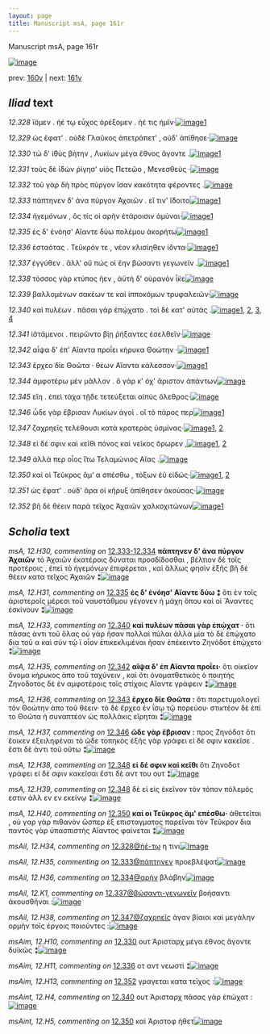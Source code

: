 ```yaml
---
layout: page
title: Manuscript msA, page 161r
---
```


Manuscript msA, page 161r

[![image](http://www.homermultitext.org/iipsrv?OBJ=IIP,1.0&FIF=/project/homer/pyramidal/deepzoom/hmt/vaimg/2017a/VA161RN_0332.tif&WID=100&CVT=JPEG)](http://www.homermultitext.org/ict2/?urn=urn:cite2:hmt:vaimg.2017a:VA161RN_0332)

prev:  [160v](../160v/) | next:  [161v](../161v/)

## *Iliad* text

*12.328* <a id="12.328"/> ἴ̈ομεν . ἠέ τῳ εὖχος ὀρέξομεν . ἠέ τις ἡμῖν·[![image](http://www.homermultitext.org/iipsrv?OBJ=IIP,1.0&FIF=/project/homer/pyramidal/deepzoom/hmt/vaimg/2017a/VA161RN_0332.tif&RGN=0.1707,0.1987,0.3834,0.0304&WID=1000&CVT=JPEG)](http://www.homermultitext.org/ict2/?urn=urn:cite2:hmt:vaimg.2017a:VA161RN_0332@0.1707,0.1987,0.3834,0.0304)[1](#msA_12.H29)

*12.329* <a id="12.329"/> ὡς ἔφατ' . οὐδὲ Γλαῦκος ἀπετράπετ' , οὐδ' ἀπίθησε·[![image](http://www.homermultitext.org/iipsrv?OBJ=IIP,1.0&FIF=/project/homer/pyramidal/deepzoom/hmt/vaimg/2017a/VA161RN_0332.tif&RGN=0.1692,0.2201,0.446,0.0263&WID=1000&CVT=JPEG)](http://www.homermultitext.org/ict2/?urn=urn:cite2:hmt:vaimg.2017a:VA161RN_0332@0.1692,0.2201,0.446,0.0263)

*12.330* <a id="12.330"/> τὼ δ' ἰ̈θὺς βήτην , Λυκίων μέγα ἔθνος ἄγοντε .[![image](http://www.homermultitext.org/iipsrv?OBJ=IIP,1.0&FIF=/project/homer/pyramidal/deepzoom/hmt/vaimg/2017a/VA161RN_0332.tif&RGN=0.1762,0.2419,0.3989,0.0218&WID=1000&CVT=JPEG)](http://www.homermultitext.org/ict2/?urn=urn:cite2:hmt:vaimg.2017a:VA161RN_0332@0.1762,0.2419,0.3989,0.0218)[1](#msAim_12.H10)

*12.331* <a id="12.331"/> τοὺς δὲ ἰ̈δὼν ῥίγησ' υἱὸς Πετεῶο , Μενεσθεύς ·[![image](http://www.homermultitext.org/iipsrv?OBJ=IIP,1.0&FIF=/project/homer/pyramidal/deepzoom/hmt/vaimg/2017a/VA161RN_0332.tif&RGN=0.1827,0.2592,0.3934,0.0218&WID=1000&CVT=JPEG)](http://www.homermultitext.org/ict2/?urn=urn:cite2:hmt:vaimg.2017a:VA161RN_0332@0.1827,0.2592,0.3934,0.0218)

*12.332* <a id="12.332"/> τοῦ γὰρ δὴ πρὸς πύργον ἴσαν κακότητα φέροντες .[![image](http://www.homermultitext.org/iipsrv?OBJ=IIP,1.0&FIF=/project/homer/pyramidal/deepzoom/hmt/vaimg/2017a/VA161RN_0332.tif&RGN=0.1807,0.2787,0.422,0.0233&WID=1000&CVT=JPEG)](http://www.homermultitext.org/ict2/?urn=urn:cite2:hmt:vaimg.2017a:VA161RN_0332@0.1807,0.2787,0.422,0.0233)

*12.333* <a id="12.333"/> πάπτηνεν δ' ἀνα πύργον Ἀχαιῶν . εἴ τιν' ἴ̈δοιτο[![image](http://www.homermultitext.org/iipsrv?OBJ=IIP,1.0&FIF=/project/homer/pyramidal/deepzoom/hmt/vaimg/2017a/VA161RN_0332.tif&RGN=0.1772,0.2986,0.4049,0.0234&WID=1000&CVT=JPEG)](http://www.homermultitext.org/ict2/?urn=urn:cite2:hmt:vaimg.2017a:VA161RN_0332@0.1772,0.2986,0.4049,0.0234)[1](#msAil_12.H35)

*12.334* <a id="12.334"/> ἡγεμόνων , ὅς τίς οἱ αρὴν ἑτάροισιν ἀμύναι·[![image](http://www.homermultitext.org/iipsrv?OBJ=IIP,1.0&FIF=/project/homer/pyramidal/deepzoom/hmt/vaimg/2017a/VA161RN_0332.tif&RGN=0.1812,0.3164,0.3794,0.0234&WID=1000&CVT=JPEG)](http://www.homermultitext.org/ict2/?urn=urn:cite2:hmt:vaimg.2017a:VA161RN_0332@0.1812,0.3164,0.3794,0.0234)[1](#msAil_12.H36)

*12.335* <a id="12.335"/> ἐς δ' ἐνόησ' Αἴαντε δύω πολέμου ἀκορήτω[![image](http://www.homermultitext.org/iipsrv?OBJ=IIP,1.0&FIF=/project/homer/pyramidal/deepzoom/hmt/vaimg/2017a/VA161RN_0332.tif&RGN=0.1662,0.3356,0.3969,0.0219&WID=1000&CVT=JPEG)](http://www.homermultitext.org/ict2/?urn=urn:cite2:hmt:vaimg.2017a:VA161RN_0332@0.1662,0.3356,0.3969,0.0219)[1](#msA_12.H31)

*12.336* <a id="12.336"/> ἑσταότας . Τεῦκρόν τε , νέον κλισίηθεν ἰ̈όντα·[![image](http://www.homermultitext.org/iipsrv?OBJ=IIP,1.0&FIF=/project/homer/pyramidal/deepzoom/hmt/vaimg/2017a/VA161RN_0332.tif&RGN=0.1672,0.3544,0.4155,0.0234&WID=1000&CVT=JPEG)](http://www.homermultitext.org/ict2/?urn=urn:cite2:hmt:vaimg.2017a:VA161RN_0332@0.1672,0.3544,0.4155,0.0234)[1](#msAim_12.H11)

*12.337* <a id="12.337"/> ἐγγύθεν . ἂλλ' οὔ πώς οἱ ἔην βώσαντι γεγωνεῖν .[![image](http://www.homermultitext.org/iipsrv?OBJ=IIP,1.0&FIF=/project/homer/pyramidal/deepzoom/hmt/vaimg/2017a/VA161RN_0332.tif&RGN=0.1757,0.3725,0.3929,0.0234&WID=1000&CVT=JPEG)](http://www.homermultitext.org/ict2/?urn=urn:cite2:hmt:vaimg.2017a:VA161RN_0332@0.1757,0.3725,0.3929,0.0234)[1](#msA_12.H32)

*12.338* <a id="12.338"/> τόσσος γὰρ κτύπος ῆεν , ἀϋτὴ δ' οὐρανὸν ἷ̈κε[![image](http://www.homermultitext.org/iipsrv?OBJ=IIP,1.0&FIF=/project/homer/pyramidal/deepzoom/hmt/vaimg/2017a/VA161RN_0332.tif&RGN=0.1738,0.3933,0.3893,0.0247&WID=1000&CVT=JPEG)](http://www.homermultitext.org/ict2/?urn=urn:cite2:hmt:vaimg.2017a:VA161RN_0332@0.1738,0.3933,0.3893,0.0247)

*12.339* <a id="12.339"/> βαλλομένων σακέων τε καὶ ἱπποκόμων τρυφαλειῶν·[![image](http://www.homermultitext.org/iipsrv?OBJ=IIP,1.0&FIF=/project/homer/pyramidal/deepzoom/hmt/vaimg/2017a/VA161RN_0332.tif&RGN=0.1773,0.4116,0.4454,0.0247&WID=1000&CVT=JPEG)](http://www.homermultitext.org/ict2/?urn=urn:cite2:hmt:vaimg.2017a:VA161RN_0332@0.1773,0.4116,0.4454,0.0247)

*12.340* <a id="12.340"/> καὶ πυλέων . πᾶσαι γὰρ ἐπῴχατο . τοὶ δὲ κατ' αὐτὰς .[![image](http://www.homermultitext.org/iipsrv?OBJ=IIP,1.0&FIF=/project/homer/pyramidal/deepzoom/hmt/vaimg/2017a/VA161RN_0332.tif&RGN=0.1768,0.4302,0.4312,0.0232&WID=1000&CVT=JPEG)](http://www.homermultitext.org/ict2/?urn=urn:cite2:hmt:vaimg.2017a:VA161RN_0332@0.1768,0.4302,0.4312,0.0232)[1](#msA_12.H33), [2](#msAint_12.H4), [3](#msA_12.H34), [4](#msAext_12.H2)

*12.341* <a id="12.341"/> ἱ̈στάμενοι . πειρῶντο βίῃ ῥήξαντες ἐσελθεῖν·[![image](http://www.homermultitext.org/iipsrv?OBJ=IIP,1.0&FIF=/project/homer/pyramidal/deepzoom/hmt/vaimg/2017a/VA161RN_0332.tif&RGN=0.1748,0.4488,0.408,0.027&WID=1000&CVT=JPEG)](http://www.homermultitext.org/ict2/?urn=urn:cite2:hmt:vaimg.2017a:VA161RN_0332@0.1748,0.4488,0.408,0.027)

*12.342* <a id="12.342"/> αἶψα δ' ἐπ' Αἴαντα προΐει κήρυκα Θοώτην ·[![image](http://www.homermultitext.org/iipsrv?OBJ=IIP,1.0&FIF=/project/homer/pyramidal/deepzoom/hmt/vaimg/2017a/VA161RN_0332.tif&RGN=0.1758,0.4659,0.3863,0.0258&WID=1000&CVT=JPEG)](http://www.homermultitext.org/ict2/?urn=urn:cite2:hmt:vaimg.2017a:VA161RN_0332@0.1758,0.4659,0.3863,0.0258)[1](#msA_12.H35)

*12.343* <a id="12.343"/> ἔρχεο δῖε Θοῶτα · θέων Αἴαντα κάλεσσον·[![image](http://www.homermultitext.org/iipsrv?OBJ=IIP,1.0&FIF=/project/homer/pyramidal/deepzoom/hmt/vaimg/2017a/VA161RN_0332.tif&RGN=0.1659,0.4843,0.4026,0.0244&WID=1000&CVT=JPEG)](http://www.homermultitext.org/ict2/?urn=urn:cite2:hmt:vaimg.2017a:VA161RN_0332@0.1659,0.4843,0.4026,0.0244)[1](#msA_12.H36)

*12.344* <a id="12.344"/> ἀμφοτέρω μὲν μᾶλλον . ὃ γάρ κ' όχ' ἄριστον ἁπάντων[![image](http://www.homermultitext.org/iipsrv?OBJ=IIP,1.0&FIF=/project/homer/pyramidal/deepzoom/hmt/vaimg/2017a/VA161RN_0332.tif&RGN=0.1711,0.5041,0.4243,0.0237&WID=1000&CVT=JPEG)](http://www.homermultitext.org/ict2/?urn=urn:cite2:hmt:vaimg.2017a:VA161RN_0332@0.1711,0.5041,0.4243,0.0237)

*12.345* <a id="12.345"/> εἴη . ἐπεὶ τάχα τῇδε τετεύξεται αἰπὺς ὄλεθρος·[![image](http://www.homermultitext.org/iipsrv?OBJ=IIP,1.0&FIF=/project/homer/pyramidal/deepzoom/hmt/vaimg/2017a/VA161RN_0332.tif&RGN=0.1726,0.5238,0.4134,0.0237&WID=1000&CVT=JPEG)](http://www.homermultitext.org/ict2/?urn=urn:cite2:hmt:vaimg.2017a:VA161RN_0332@0.1726,0.5238,0.4134,0.0237)

*12.346* <a id="12.346"/> ὧδε γὰρ ἔβρισαν Λυκίων ἀγοὶ . οἳ τὸ πάρος περ[![image](http://www.homermultitext.org/iipsrv?OBJ=IIP,1.0&FIF=/project/homer/pyramidal/deepzoom/hmt/vaimg/2017a/VA161RN_0332.tif&RGN=0.1608,0.5432,0.4134,0.0237&WID=1000&CVT=JPEG)](http://www.homermultitext.org/ict2/?urn=urn:cite2:hmt:vaimg.2017a:VA161RN_0332@0.1608,0.5432,0.4134,0.0237)[1](#msA_12.H37)

*12.347* <a id="12.347"/> ζαχρηεῖς τελέθουσι κατὰ κρατερὰς ὑσμίνας·[![image](http://www.homermultitext.org/iipsrv?OBJ=IIP,1.0&FIF=/project/homer/pyramidal/deepzoom/hmt/vaimg/2017a/VA161RN_0332.tif&RGN=0.1726,0.5646,0.4222,0.0237&WID=1000&CVT=JPEG)](http://www.homermultitext.org/ict2/?urn=urn:cite2:hmt:vaimg.2017a:VA161RN_0332@0.1726,0.5646,0.4222,0.0237)[1](#msAim_12.H12), [2](#msAil_12.H38)

*12.348* <a id="12.348"/> εἰ δέ σφιν καὶ κεῖθι πόνος καὶ νεῖκος ὄρωρεν ,[![image](http://www.homermultitext.org/iipsrv?OBJ=IIP,1.0&FIF=/project/homer/pyramidal/deepzoom/hmt/vaimg/2017a/VA161RN_0332.tif&RGN=0.1556,0.5841,0.4276,0.0217&WID=1000&CVT=JPEG)](http://www.homermultitext.org/ict2/?urn=urn:cite2:hmt:vaimg.2017a:VA161RN_0332@0.1556,0.5841,0.4276,0.0217)[1](#msA_12.H38), [2](#msA_12.H39)

*12.349* <a id="12.349"/> ἀλλά περ οἶος ̈ἴτω Τελαμώνιος Αἴας .[![image](http://www.homermultitext.org/iipsrv?OBJ=IIP,1.0&FIF=/project/homer/pyramidal/deepzoom/hmt/vaimg/2017a/VA161RN_0332.tif&RGN=0.1595,0.601,0.4207,0.0221&WID=1000&CVT=JPEG)](http://www.homermultitext.org/ict2/?urn=urn:cite2:hmt:vaimg.2017a:VA161RN_0332@0.1595,0.601,0.4207,0.0221)

*12.350* <a id="12.350"/> καί οἱ Τεῦκρος ἅμ‘ α σπέσθω , τόξων ἐῦ εἰδώς·[![image](http://www.homermultitext.org/iipsrv?OBJ=IIP,1.0&FIF=/project/homer/pyramidal/deepzoom/hmt/vaimg/2017a/VA161RN_0332.tif&RGN=0.1511,0.6186,0.4207,0.0221&WID=1000&CVT=JPEG)](http://www.homermultitext.org/ict2/?urn=urn:cite2:hmt:vaimg.2017a:VA161RN_0332@0.1511,0.6186,0.4207,0.0221)[1](#msAint_12.H5), [2](#msA_12.H40)

*12.351* <a id="12.351"/> ὡς ἔφατ' . οὐδ' ἄρα οἱ κῆρυξ ἀπίθησεν ἀκούσας·[![image](http://www.homermultitext.org/iipsrv?OBJ=IIP,1.0&FIF=/project/homer/pyramidal/deepzoom/hmt/vaimg/2017a/VA161RN_0332.tif&RGN=0.164,0.6354,0.4276,0.0255&WID=1000&CVT=JPEG)](http://www.homermultitext.org/ict2/?urn=urn:cite2:hmt:vaimg.2017a:VA161RN_0332@0.164,0.6354,0.4276,0.0255)

*12.352* <a id="12.352"/> βῆ δὲ θέειν παρὰ τεῖχος Ἀχαιῶν χαλκοχιτώνων[![image](http://www.homermultitext.org/iipsrv?OBJ=IIP,1.0&FIF=/project/homer/pyramidal/deepzoom/hmt/vaimg/2017a/VA161RN_0332.tif&RGN=0.1705,0.6549,0.4117,0.0255&WID=1000&CVT=JPEG)](http://www.homermultitext.org/ict2/?urn=urn:cite2:hmt:vaimg.2017a:VA161RN_0332@0.1705,0.6549,0.4117,0.0255)[1](#msAim_12.H13)

## *Scholia* text

*msA, 12.H30, commenting on* [12.333-12.334](#12.333-12.334)  <a id="msA_12.H30"/> **πάπτηνεν δ' ἀνα πύργον Ἀχαιῶν** τὸ Ἀχαιῶν ἑκατέροις δύναται προσδίδοσθαι , βέλτιον δὲ τοῖς προτέροις , ἐπεὶ τὸ ἡγεμόνων ἐπιφέρεται , καὶ ἄλλως φησὶν ἑξῆς βῆ δὲ θέειν κατα τεῖχος Ἀχαιῶν ⁑[![image](http://www.homermultitext.org/iipsrv?OBJ=IIP,1.0&FIF=/project/homer/pyramidal/deepzoom/hmt/vaimg/2017a/VA161RN_0332.tif&RGN=0.1896,0.1195,0.5872,0.0352&WID=1000&CVT=JPEG)](http://www.homermultitext.org/ict2/?urn=urn:cite2:hmt:vaimg.2017a:VA161RN_0332@0.1896,0.1195,0.5872,0.0352)

*msA, 12.H31, commenting on* [12.335](#12.335)  <a id="msA_12.H31"/> **ἐς δ' ἐνόησ' Αἴαντε δύω ⁑** ὅτι ἐν τοῖς ἀριστεροῖς μέρεσι τοῦ ναυστάθμου γέγονεν ἡ μάχη ὅπου καὶ οἱ Ἄναντες ἐσκίνουν ⁑[![image](http://www.homermultitext.org/iipsrv?OBJ=IIP,1.0&FIF=/project/homer/pyramidal/deepzoom/hmt/vaimg/2017a/VA161RN_0332.tif&RGN=0.1978,0.1347,0.6143,0.0303&WID=1000&CVT=JPEG)](http://www.homermultitext.org/ict2/?urn=urn:cite2:hmt:vaimg.2017a:VA161RN_0332@0.1978,0.1347,0.6143,0.0303)

*msA, 12.H33, commenting on* [12.340](#12.340)  <a id="msA_12.H33"/> **καὶ πυλέων πᾶσαι γὰρ ἐπῴχατ ·** ὅτι πᾶσας ἀντι τοῦ ὅλας οὐ γὰρ ῆσαν πολλαὶ πύλαι ἀλλὰ μία τὸ δὲ ἐπῴχατο δια τοῦ α καὶ σὺν τῷ ϊ οἷον ἐπικεκλιμέναι ῆσαν ἐπέκειντο Ζηνόδοτ ἐπῴχετο ⁑[![image](http://www.homermultitext.org/iipsrv?OBJ=IIP,1.0&FIF=/project/homer/pyramidal/deepzoom/hmt/vaimg/2017a/VA161RN_0332.tif&RGN=0.6149,0.5281,0.1801,0.0762&WID=1000&CVT=JPEG)](http://www.homermultitext.org/ict2/?urn=urn:cite2:hmt:vaimg.2017a:VA161RN_0332@0.6149,0.5281,0.1801,0.0762)

*msA, 12.H35, commenting on* [12.342](#12.342)  <a id="msA_12.H35"/> **αῖψα δ' ἐπ Αἴαντα προΐει·** ὅτι οἰκεῖον ὄνομα κήρυκος ἀπο τοῦ ταχύνειν , καὶ ὅτι ὀνοματθετικὸς ὁ ποιητής Ζηνοδοτος δὲ ἐν αμφοτέροις τοῖς στίχοις Αἴαντε γράφειν ⁑[![image](http://www.homermultitext.org/iipsrv?OBJ=IIP,1.0&FIF=/project/homer/pyramidal/deepzoom/hmt/vaimg/2017a/VA161RN_0332.tif&RGN=0.6062,0.6428,0.182,0.0639&WID=1000&CVT=JPEG)](http://www.homermultitext.org/ict2/?urn=urn:cite2:hmt:vaimg.2017a:VA161RN_0332@0.6062,0.6428,0.182,0.0639)

*msA, 12.H36, commenting on* [12.343](#12.343)  <a id="msA_12.H36"/> **ἔρχεο δῖε Θοῶτα :** ὅτι παρετυμολογεῖ τὸν Θοώτην ἀπο τοῦ θέειν· τὸ δὲ ἔρχεο ἐν ΐσῳ τῷ πορεύου· στικτέον δὲ ἐπὶ το Θοῶτα ἡ συναπτέον ὡς πολλάκις εἴρηται ⁑[![image](http://www.homermultitext.org/iipsrv?OBJ=IIP,1.0&FIF=/project/homer/pyramidal/deepzoom/hmt/vaimg/2017a/VA161RN_0332.tif&RGN=0.1648,0.6882,0.622,0.0397&WID=1000&CVT=JPEG)](http://www.homermultitext.org/ict2/?urn=urn:cite2:hmt:vaimg.2017a:VA161RN_0332@0.1648,0.6882,0.622,0.0397)

*msA, 12.H37, commenting on* [12.346](#12.346)  <a id="msA_12.H37"/> **ῶδε γὰρ ἔβρισαν :** προς Ζηνόδοτ ὅτι ἔοικεν ἐξειληφέναι τὸ ῶδε τοπηκὸς ἑξῆς γὰρ γράφει εἰ δέ σφιν κακεῖσε . ἔστι δὲ ἀντι τοῦ οὕτω ⁑[![image](http://www.homermultitext.org/iipsrv?OBJ=IIP,1.0&FIF=/project/homer/pyramidal/deepzoom/hmt/vaimg/2017a/VA161RN_0332.tif&RGN=0.1828,0.7083,0.6062,0.0261&WID=1000&CVT=JPEG)](http://www.homermultitext.org/ict2/?urn=urn:cite2:hmt:vaimg.2017a:VA161RN_0332@0.1828,0.7083,0.6062,0.0261)

*msA, 12.H38, commenting on* [12.348](#12.348)  <a id="msA_12.H38"/> **εἰ δέ σφιν καὶ κεῖθι** ὅτι Ζηνοδοτ γράφει εἰ δέ σφιν κακεῖσαι ἔστι δὲ αντ του ουτ ⁑[![image](http://www.homermultitext.org/iipsrv?OBJ=IIP,1.0&FIF=/project/homer/pyramidal/deepzoom/hmt/vaimg/2017a/VA161RN_0332.tif&RGN=0.4139,0.7235,0.378,0.0234&WID=1000&CVT=JPEG)](http://www.homermultitext.org/ict2/?urn=urn:cite2:hmt:vaimg.2017a:VA161RN_0332@0.4139,0.7235,0.378,0.0234)

*msA, 12.H39, commenting on* [12.348](#12.348)  <a id="msA_12.H39"/> δὲ εἰ εἰς ἐκεῖνον τὸν τόπον πόλεμός εστιν ἀλλ εν εν εκείνῳ ⁑[![image](http://www.homermultitext.org/iipsrv?OBJ=IIP,1.0&FIF=/project/homer/pyramidal/deepzoom/hmt/vaimg/2017a/VA161RN_0332.tif&RGN=0.1655,0.7328,0.3153,0.0217&WID=1000&CVT=JPEG)](http://www.homermultitext.org/ict2/?urn=urn:cite2:hmt:vaimg.2017a:VA161RN_0332@0.1655,0.7328,0.3153,0.0217)

*msA, 12.H40, commenting on* [12.350](#12.350)  <a id="msA_12.H40"/> **καί οι Τεῦκρος ἅμ' επέσθω·** ἀθετεῖται , οὺ γαρ γὰρ πιθανὸν ὥσπερ ἐξ επισταγματος παρεῖναι τὸν Τεῦκρον δια παντὸς γὰρ ὑπασπιστὴς Αἴαντος φαίνεται ⁑[![image](http://www.homermultitext.org/iipsrv?OBJ=IIP,1.0&FIF=/project/homer/pyramidal/deepzoom/hmt/vaimg/2017a/VA161RN_0332.tif&RGN=0.1663,0.7404,0.5961,0.0332&WID=1000&CVT=JPEG)](http://www.homermultitext.org/ict2/?urn=urn:cite2:hmt:vaimg.2017a:VA161RN_0332@0.1663,0.7404,0.5961,0.0332)

*msAil, 12.H34, commenting on* [12.328@ἠέ-τῳ](#12.328@ἠέ-τῳ)  <a id="msAil_12.H34"/> η τινι[![image](http://www.homermultitext.org/iipsrv?OBJ=IIP,1.0&FIF=/project/homer/pyramidal/deepzoom/hmt/vaimg/2017a/VA161RN_0332.tif&RGN=0.2724,0.1952,0.0218,0.0059&WID=1000&CVT=JPEG)](http://www.homermultitext.org/ict2/?urn=urn:cite2:hmt:vaimg.2017a:VA161RN_0332@0.2724,0.1952,0.0218,0.0059)

*msAil, 12.H35, commenting on* [12.333@πάπτηνεν](#12.333@πάπτηνεν)  <a id="msAil_12.H35"/> προεβλέψατ[![image](http://www.homermultitext.org/iipsrv?OBJ=IIP,1.0&FIF=/project/homer/pyramidal/deepzoom/hmt/vaimg/2017a/VA161RN_0332.tif&RGN=0.2211,0.2949,0.0504,0.01&WID=1000&CVT=JPEG)](http://www.homermultitext.org/ict2/?urn=urn:cite2:hmt:vaimg.2017a:VA161RN_0332@0.2211,0.2949,0.0504,0.01)

*msAil, 12.H36, commenting on* [12.334@αρὴν](#12.334@αρὴν)  <a id="msAil_12.H36"/> βλάβην[![image](http://www.homermultitext.org/iipsrv?OBJ=IIP,1.0&FIF=/project/homer/pyramidal/deepzoom/hmt/vaimg/2017a/VA161RN_0332.tif&RGN=0.3671,0.3171,0.0277,0.0082&WID=1000&CVT=JPEG)](http://www.homermultitext.org/ict2/?urn=urn:cite2:hmt:vaimg.2017a:VA161RN_0332@0.3671,0.3171,0.0277,0.0082)

*msAil, 12.K1, commenting on* [12.337@βώσαντι-γεγωνεῖν](#12.337@βώσαντι-γεγωνεῖν)  <a id="msAil_12.K1"/> βοήσαντι ἀκουσθῆναι :[![image](http://www.homermultitext.org/iipsrv?OBJ=IIP,1.0&FIF=/project/homer/pyramidal/deepzoom/hmt/vaimg/2017a/VA161RN_0332.tif&RGN=0.428,0.3711,0.095,0.0165&WID=1000&CVT=JPEG)](http://www.homermultitext.org/ict2/?urn=urn:cite2:hmt:vaimg.2017a:VA161RN_0332@0.428,0.3711,0.095,0.0165)

*msAil, 12.H38, commenting on* [12.347@ζαχρηεῖς](#12.347@ζαχρηεῖς)  <a id="msAil_12.H38"/> άγαν βίαιοι καὶ μεγάλην ορμὴν τοῖς έργοις ποιοῦντες :[![image](http://www.homermultitext.org/iipsrv?OBJ=IIP,1.0&FIF=/project/homer/pyramidal/deepzoom/hmt/vaimg/2017a/VA161RN_0332.tif&RGN=0.1872,0.556,0.1962,0.015&WID=1000&CVT=JPEG)](http://www.homermultitext.org/ict2/?urn=urn:cite2:hmt:vaimg.2017a:VA161RN_0332@0.1872,0.556,0.1962,0.015)

*msAim, 12.H10, commenting on* [12.330](#12.330)  <a id="msAim_12.H10"/> ουτ Ἀρισταρχ μέγα έθνος ἄγοντε δυϊκῶς ⁑[![image](http://www.homermultitext.org/iipsrv?OBJ=IIP,1.0&FIF=/project/homer/pyramidal/deepzoom/hmt/vaimg/2017a/VA161RN_0332.tif&RGN=0.5946,0.2382,0.0711,0.0301&WID=1000&CVT=JPEG)](http://www.homermultitext.org/ict2/?urn=urn:cite2:hmt:vaimg.2017a:VA161RN_0332@0.5946,0.2382,0.0711,0.0301)

*msAim, 12.H11, commenting on* [12.336](#12.336)  <a id="msAim_12.H11"/> οτ αντ νεωστὶ ⁑[![image](http://www.homermultitext.org/iipsrv?OBJ=IIP,1.0&FIF=/project/homer/pyramidal/deepzoom/hmt/vaimg/2017a/VA161RN_0332.tif&RGN=0.5932,0.3638,0.0591,0.0103&WID=1000&CVT=JPEG)](http://www.homermultitext.org/ict2/?urn=urn:cite2:hmt:vaimg.2017a:VA161RN_0332@0.5932,0.3638,0.0591,0.0103)

*msAim, 12.H13, commenting on* [12.352](#12.352)  <a id="msAim_12.H13"/> γραγεται κατα τεῖχος :[![image](http://www.homermultitext.org/iipsrv?OBJ=IIP,1.0&FIF=/project/homer/pyramidal/deepzoom/hmt/vaimg/2017a/VA161RN_0332.tif&RGN=0.3135,0.6732,0.0432,0.0096&WID=1000&CVT=JPEG)](http://www.homermultitext.org/ict2/?urn=urn:cite2:hmt:vaimg.2017a:VA161RN_0332@0.3135,0.6732,0.0432,0.0096)

*msAint, 12.H4, commenting on* [12.340](#12.340)  <a id="msAint_12.H4"/> ουτ Ἀρισταρχ πᾶσας γὰρ ἐπώχατ :[![image](http://www.homermultitext.org/iipsrv?OBJ=IIP,1.0&FIF=/project/homer/pyramidal/deepzoom/hmt/vaimg/2017a/VA161RN_0332.tif&RGN=0.1084,0.4299,0.0622,0.0198&WID=1000&CVT=JPEG)](http://www.homermultitext.org/ict2/?urn=urn:cite2:hmt:vaimg.2017a:VA161RN_0332@0.1084,0.4299,0.0622,0.0198)

*msAint, 12.H5, commenting on* [12.350](#12.350)  <a id="msAint_12.H5"/> καὶ Ἀριστοφ ἠθετ[![image](http://www.homermultitext.org/iipsrv?OBJ=IIP,1.0&FIF=/project/homer/pyramidal/deepzoom/hmt/vaimg/2017a/VA161RN_0332.tif&RGN=0.0985,0.6193,0.0498,0.0144&WID=1000&CVT=JPEG)](http://www.homermultitext.org/ict2/?urn=urn:cite2:hmt:vaimg.2017a:VA161RN_0332@0.0985,0.6193,0.0498,0.0144)